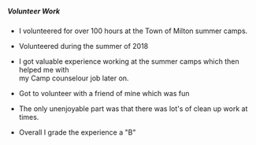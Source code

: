 <h5> Volunteer Work </h5>

<p>

- I volunteered for over 100 hours at the Town of Milton summer camps.<br>

- Volunteered during the summer of 2018 <br>

- I got valuable experience working at the summer camps which then helped me 
  with<br>
  my Camp counselour job later on.<br>

- Got to volunteer with a friend of mine which was fun<br>

- The only unenjoyable part was that there was lot's of clean up work at times. <br>

- Overall I grade the experience a "B"
</p>